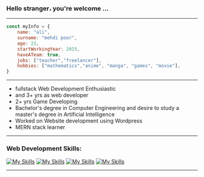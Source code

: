 ### Hello stranger، you're welcome ...
_________________________________________________________________________________________________________________________________________________________________________

```javascript
const myInfo = {
    name: "ali",
    surname: "mehdi poor",
    age: 21,
    startWorkingYear: 2015,
    haveATeam: true,
    jobs: ["teacher","freelancer"],
    hobbies: ["mathematics","anime", "manga", "games", "movie"],
}
```

_________________________________________________________________________________________________________________________________________________________________________

- fullstack Web Development Enthusiastic
- and 3+ yrs as web developer
- 2+ yrs Game Developing
- Bachelor's degree in Computer Engineering and desire to study a master's degree in Artificial Intelligence
- Worked on Website development using Wordpress
- MERN stack learner
_________________________________________________________________________________________________________________________________________________________________________

### Web Development Skills:

[![My Skills](https://skillicons.dev/icons?i=html,css,js,bootstrap,tailwind&theme=light)](https://github.com/wolferina)
[![My Skills](https://skillicons.dev/icons?i=react,nextjs,git,github,php&theme=light)](https://github.com/wolferina)
[![My Skills](https://skillicons.dev/icons?i=wordpress,nodejs,express,nestjs,mongodb&theme=light)](https://github.com/wolferina)
[![My Skills](https://skillicons.dev/icons?i=mysql,figma,xd&theme=light)](https://github.com/wolferina)

_________________________________________________________________________________________________________________________________________________________________________


